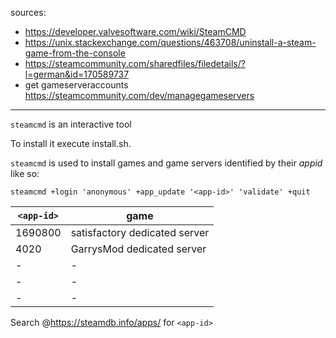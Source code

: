 sources:
+ https://developer.valvesoftware.com/wiki/SteamCMD
+ https://unix.stackexchange.com/questions/463708/uninstall-a-steam-game-from-the-console
+ https://steamcommunity.com/sharedfiles/filedetails/?l=german&id=170589737
+ get gameserveraccounts https://steamcommunity.com/dev/managegameservers

---

`steamcmd` is an interactive tool  
<!-- as root edit the sudoers file `visudo /etc/sudoers` -->

To install it execute install.sh.

`steamcmd` is used to install games and game servers identified by their _appid_ like so:
```
steamcmd +login 'anonymous' +app_update '<app-id>' 'validate' +quit
```


| `<app-id>` | game                          |
|------------|-------------------------------|
| 1690800    | satisfactory dedicated server |
| 4020       | GarrysMod dedicated server    |
| -          | -                             |
| -          | -                             |
| -          | -                             |

Search @https://steamdb.info/apps/ for `<app-id>`

